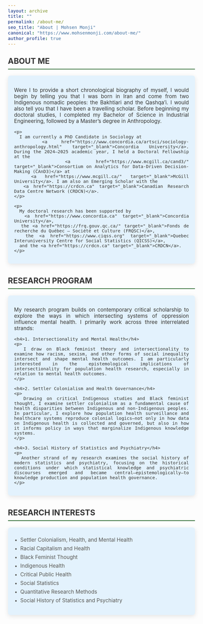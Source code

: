 ```yaml
---
layout: archive
title: ""
permalink: /about-me/
seo_title: "About | Mohsen Monji"
canonical: "https://www.mohsenmonji.com/about-me/"
author_profile: true
---
```


<style>
  body {
    font-size: 1.05em;
  }
  h2 {
    border-bottom: 2px solid #1B5E20;
    font-weight: bold;
    padding-bottom: 10px;
    margin-top: 30px;
    color: #333;
    text-transform: uppercase;
  }
  h4 {
    font-weight: bold;
    color: #1B5E20;
    margin-bottom: 10px;
    font-size: 1.1rem;
  }
  ul {
    list-style-type: disc;
    padding-left: 20px;
    margin-top: 10px;
  }
  ul li {
    margin-bottom: 8px;
    color: #555;
  }
  .icon {
    margin-right: 10px;
    color: #1B5E20;
  }
  .about-section {
    margin-bottom: 40px;
  }
  .about-card {
    border-radius: 8px;
    padding: 20px;
    margin-bottom: 20px;
    color: #333333;
    background-color: #E3F2FD;
    box-shadow: 0px 4px 15px rgba(0, 0, 0, 0.1);
    text-align: justify;
    max-width: 850px;
    margin-left: auto;
    margin-right: auto;
  }
</style>

<!-- BIOGRAPHY SECTION -->
<div class="about-section">
  <h2>ABOUT ME</h2>
  <div class="about-card">
    <p>
      Were I to provide a short chronological biography of myself, I would begin by telling you that I was born in Iran and come from two Indigenous nomadic peoples: the Bakhtiari and the Qashqa’i. I would also tell you that I have been a travelling scholar. Before beginning my doctoral studies, I completed my Bachelor of Science in Industrial Engineering, followed by a Master’s degree in Anthropology.
    </p>

    <p>
      I am currently a PhD Candidate in Sociology at 
      <a href="https://www.concordia.ca/artsci/sociology-anthropology.html" target="_blank">Concordia University</a>. During the 2024–2025 academic year, I held a Doctoral Fellowship at the 
      <a href="https://www.mcgill.ca/cand3/" target="_blank">Consortium on Analytics for Data-Driven Decision-Making (CAnD3)</a> at 
      <a href="https://www.mcgill.ca/" target="_blank">McGill University</a>. I am also an Emerging Scholar with the 
      <a href="https://crdcn.ca" target="_blank">Canadian Research Data Centre Network (CRDCN)</a>.
    </p>

    <p>
      My doctoral research has been supported by 
      <a href="https://www.concordia.ca" target="_blank">Concordia University</a>, 
      the <a href="https://frq.gouv.qc.ca/" target="_blank">Fonds de recherche du Québec – Société et Culture (FRQSC)</a>, 
      the <a href="https://www.ciqss.org" target="_blank">Quebec Interuniversity Centre for Social Statistics (QICSS)</a>, 
      and the <a href="https://crdcn.ca" target="_blank">CRDCN</a>.
    </p>
  </div>
</div>

<!-- RESEARCH PROGRAM SECTION -->
<div class="about-section">
  <h2>Research Program</h2>
  <div class="about-card">
    <p>
      My research program builds on contemporary critical scholarship to explore the ways in which intersecting systems of oppression influence mental health. I primarily work across three interrelated strands:
    </p>

    <h4>1. Intersectionality and Mental Health</h4>
    <p>
      I draw on Black feminist theory and intersectionality to examine how racism, sexism, and other forms of social inequality intersect and shape mental health outcomes. I am particularly interested in the epistemological implications of intersectionality for population health research, especially in relation to mental health outcomes.
    </p>

    <h4>2. Settler Colonialism and Health Governance</h4>
    <p>
      Drawing on critical Indigenous studies and Black feminist thought, I examine settler colonialism as a fundamental cause of health disparities between Indigenous and non-Indigenous peoples. In particular, I explore how population health surveillance and healthcare systems reproduce colonial logics—not only in how data on Indigenous health is collected and governed, but also in how it informs policy in ways that marginalize Indigenous knowledge systems.
    </p>

    <h4>3. Social History of Statistics and Psychiatry</h4>
    <p>
      Another strand of my research examines the social history of modern statistics and psychiatry, focusing on the historical conditions under which statistical knowledge and psychiatric discourses emerged and became central—epistemologically—to knowledge production and population health governance.
    </p>
  </div>
</div>

<!-- RESEARCH INTERESTS SECTION -->
<div class="about-section">
  <h2>Research Interests</h2>
  <div class="about-card">
    <ul>
      <li>Settler Colonialism, Health, and Mental Health</li>
      <li>Racial Capitalism and Health</li>
      <li>Black Feminist Thought</li>
      <li>Indigenous Health</li>
      <li>Critical Public Health</li>
      <li>Social Statistics</li>
      <li>Quantitative Research Methods</li>
      <li>Social History of Statistics and Psychiatry</li>
    </ul>
  </div>
</div>